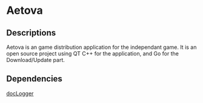 # Aetova

## Descriptions

Aetova is an game distribution application for the independant game. It is an open source project using QT C++ for the application, and Go for the Download/Update part.

## Dependencies

[docLogger](https://github.com/RyuTatsukiSama/docLogger)
